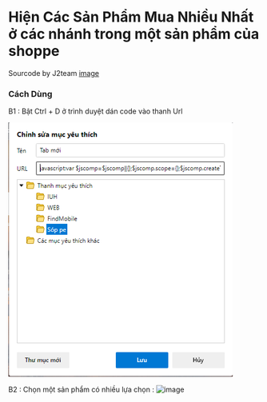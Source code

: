 # Hiện Các Sản Phẩm Mua Nhiều Nhất ở các nhánh trong một sản phẩm của shoppe
Sourcode by J2team
[image](https://user-images.githubusercontent.com/69153374/146549373-b743904b-5528-42bc-9c1e-91405595a0c3.png)

### Cách Dùng
B1 : Bật Ctrl + D ở trình duyệt dán code vào thanh Url


![alt text](https://raw.githubusercontent.com/taicutm/MuaNhieuShoppeByJ2Team/main/a1.png)

B2 : Chọn một sản phẩm có nhiều lựa chọn : ![image](https://user-images.githubusercontent.com/69153374/146549576-adcbae37-db8f-42b3-9d61-47caeb6bb74e.png)

